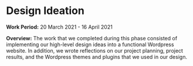 # Design Ideation

**Work Period:** 20 March 2021 - 16 April 2021

**Overview:** The work that we completed during this phase consisted of implementing our high-level design ideas into a functional Wordpress website. In addition, we wrote reflections on our project planning, project results, and the Wordpress themes and plugins that we used in our design.

